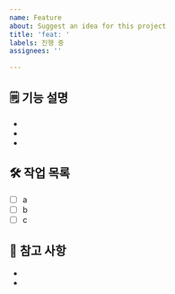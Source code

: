 ```yaml
---
name: Feature
about: Suggest an idea for this project
title: 'feat: '
labels: 진행 중
assignees: ''

---
```


## 🗒️ 기능 설명
- 
- 
- 

## 🛠️ 작업 목록
- [ ] a
- [ ] b
- [ ] c

## 👀 참고 사항
- 
-
